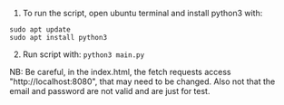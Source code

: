 1. To run the script, open ubuntu terminal and install python3 with:
```
sudo apt update
sudo apt install python3
```

2. Run script with:
```python3 main.py```

NB: Be careful, in the index.html, the fetch requests access "http://localhost:8080", that may need to be changed. Also not that the email and password are not valid and are just for test.